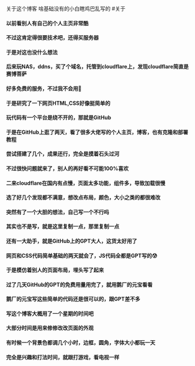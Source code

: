 关于这个博客
啥基础没有的小白瞎鸡巴乱写的
#关于
#### 以前看别人有自己的个人主页非常酷  
#### 不过这肯定得很要技术吧，还得买服务器  
#### 于是对这也没什么想法
#### 后来玩NAS，ddns，买了个域名，托管到cloudflare上，发现cloudflare简直是赛博菩萨
#### 好多免费的服务，不过我不会用🐶	
#### 于是研究了一下网页HTML,CSS好像挺简单的
#### 玩代码有一个平台是绕不开的，那就是GitHub
#### 于是在GitHub上逛了两天，看了很多大佬写的个人主页，博客，也有克隆和部署教程
#### 尝试搭建了几个，成果还行，完全是摸着石头过河
#### 不过很快问题就来了，别人的再好看不可能100%喜欢
#### 二来cloudflare在国内有点慢，页面太多功能，组件多，导致加载很慢
#### 选了好几个发现都不满意，想改点布局，颜色，大小之类的都很难改
#### 突然有了一个大胆的想法，自己写一个不行吗
#### 其实也不是写，就是这里复制一点，那里复制一点
#### 还有一大助手，就是GitHub上的GPT大人，这货太好用了
#### 网页和CSS代码简单基础的两天就会了，JS代码全都是GPT写的😰
#### 于是模仿着别人的页面布局，埋头写了起来
#### 过了几天GitHub的GPT的免费用量用完了，就用鹅厂的元宝看看
#### 鹅厂的元宝写这些简单的代码还是很可以的，跟GPT差不多
#### 写这个博客大概用了一个星期的时间吧
#### 大部分时间是用来修修改改页面的外观
#### 有时候一个背景色都调几个小时，边框，圆角，字体大小都玩一天
#### 完全是兴趣和打法时间，就跟打游戏，看电视一样